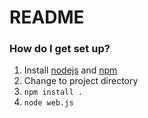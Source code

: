 # README #

### How do I get set up? ###

1. Install [nodejs](http://nodejs.org/) and [npm](https://www.npmjs.org/)
1. Change to project directory
1. ```npm install .```
1. ```node web.js```